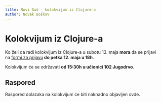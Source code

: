```yaml
---
title: Novi Sad - kolokvijum iz Clojure-a
author: Novak Boškov
---
```


# Kolokvijum iz Clojure-a

Ko želi da radi kolokvijum iz Clojure-a u subotu 13. maja **mora** da
se prijavi
na
[formi za prijavu](https://docs.google.com/forms/d/e/1FAIpQLScagjEZSX9sJR52zZcy_afCgPGj5yf0_N_UgYowGjNv0xFLOg/viewform) **do
petka 12. maja u 18h**.

Kolokvijum će se održavati **od 15:30h u učionici 102 Jugodrvo**.

## Raspored

Raspored dolazaka na kolokvijum će biti naknadno objavljen ovde.
